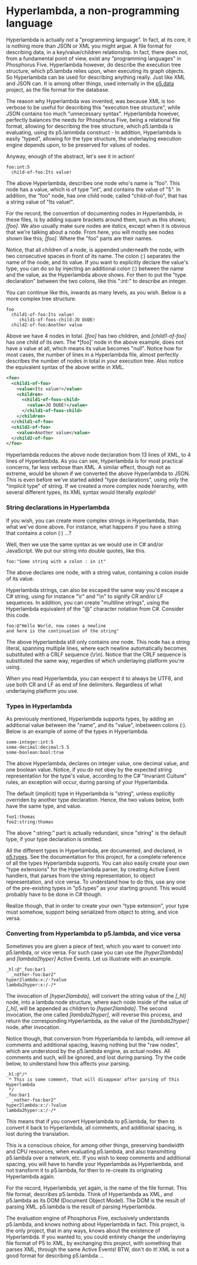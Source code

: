 Hyperlambda, a non-programming language
========

Hyperlambda is actually _not_ a "programming language". In fact, at its core, it is nothing more than JSON or XML you might argue. 
A file format for describing data, in a key/value/children relationship. In fact, there does not, from a fundamental point of view, 
exist any "programming languages" in Phosphorus Five. Hyperlambda however, do describe the execution tree structure, which p5.lambda
relies upon, when executing its graph objects. So Hyperlambda can be used for describing anything really. Just like XML and JSON can.
It is among other things, used internally in the [p5.data](/plugins/p5.data/) project, as the file format for the database.

The reason why Hyperlambda was invented, was because XML is too verbose to be useful for describing this "execution tree structure",
while JSON contains too much "unnecessary syntax". Hyperlambda however, perfectly balances the needs for Phosphorus Five, being a relational
file format, allowing for describing the tree structure, which p5.lambda is evaluating, using its p5.lammbda construct - In addition, Hyperlambda
is easily "typed", allowing for the type structure, the underlaying execution engine depends upon, to be preserved for values of nodes.

Anyway, enough of the abstract, let's see it in action!

```
foo:int:5
  child-of-foo:Its value!
```

The above Hyperlambda, describes one node who's name is "foo". This node has a value, which is of type "int", and contains the value of "5".
In addition, the "foo" node, has one child node, called "child-of-foo", that has a string value of "Its value!".

For the record, the convention of documenting nodes in Hyperlambda, in these files, is by adding square brackets around them, such as this 
shows; *[foo]*. We also usually make sure nodes are *italics*, except when it is obvious that we're talking about a node. From here, you will
mostly see nodes shown like this; *[foo]*. Where the "foo" parts are their names.

Notice, that all children of a node, is appended underneath the node, with two consecutive spaces in front of its name. The colon (:) separates
the name of the node, and its value. If you want to explicitly declare the value's type, you can do so by injecting an additional colon (:) 
between the name and the value, as the Hyperlambda above shows. For then to put the "type declaration" between the two colons, like this ":int:" 
to describe an integer.

You can continue like this, inwards as many levels, as you wish. Below is a more complex tree structure.

```
foo
  child1-of-foo:Its value!
     child1-of-foos-child:JO DUDE!
  child2-of-foo:Another value
```

Above we have 4 nodes in total. *[foo]* has two children, and *[child1-of-foo]* has one child of its own. The *[foo]' node in the above example, 
does not have a value at all, which means its value becomes "null". Notice how for most cases, the number of lines in a Hyperlambda file, 
almost perfectly describes the number of nodes in total in your execution tree. Also notice the equivalent syntax of the above writte in XML.

```xml
<foo>
  <child1-of-foo>
    <value>Its value!</value>
    <children>
      <child1-of-foos-child>
        <value>JO DUDE!</value>
      </child1-of-foos-child>
    </children>
  </child1-of-foo>
  <child2-of-foo>
    <value>Another value</value>
  </child2-of-foo>
</foo>
```

Hyperlambda reduces the above node declaration from 13 lines of XML, to 4 lines of Hyperlambda. As you can see, Hyperlambda is for most 
practical concerns, far less verbose than XML. A similar effect, though not as extreme, would be shown if we converted the above Hyperlambda
to JSON. This is even before we've started added "type declarations", using only the "implicit type" of string. If we created a more
complex node hierarchy, with several different types, its XML syntax would literally _explode_!

### String declarations in Hyperlambda

If you wish, you can create more complex strings in Hyperlambda, than what we've done above. For instance, what happens if you have a string
that contains a colon (:) ...?

Well, then we use the same syntax as we would use in C# and/or JavaScript. We put our string into double quotes, like this.

```
foo:"Some string with a colon : in it"
```

The above declares one node, with a string value, containing a colon inside of its value.

Hyperlambda strings, can also be escaped the same way you'd escape a C# string, using for instance "\r" and "\n" to signify CR and/or LF sequences.
In addition, you can create "multiline strings", using the Hyperlambda equivalent of the "@" character notation from C#. Consider this code.

```
foo:@"Hello World, now comes a newline
and here is the continuation of the string"
```

The above Hyperlambda still only contains _one_ node. This node has a string literal, spanning multiple lines, where each newline automatically 
becomes substituted with a CRLF sequence (\r\n). Notice that the CRLF sequence is substituted the same way, regardles of which underlaying
platform you're using.

When you read Hyperlambda, you can eexpect it to always be UTF8, and use both CR and LF as end of line delimiters. Regardless of what underlaying 
platform you use.

### Types in Hyperlambda

As previously mentioned, Hyperlambda supports types, by adding an additional value between the "name", and its "value", inbetween colons (:).
Below is an example of some of the types in Hyperlambda.

```
some-integer:int:5
some-decimal:decimal:5.5
some-boolean:bool:true
```

The above Hyperlambda, declares on integer value, one decimal value, and one boolean value. Notice, if you do not obey by the expected string
representation for the type's value, according to the C# "Invariant Culture" rules, an exception will occur, during parsing of your Hyperlambda.

The default (implicit) type in Hyperlambda is "string", unless explicitly overriden by another type declaration. Hence, the two values below, 
both have the same type, and value.

```
foo1:thomas
foo2:string:thomas
```

The above ":string:" part is actually redundant, since "string" is the default type, if your type declaration is omitted.

All the different types in Hyperlambda, are documented, and declared, in [p5.types](/plugins/p5.types/). See the documentation for this project, for
a complete reference of all the types Hyperlambda supports. You can also easily create your own "type extensions" for the Hyperlambda parser, 
by creating Active Event handlers, that parses from the string representation, to object representation, and vice versa. To understand how to do 
this, use any one of the pre-existing types in "p5.types" as your starting ground. This would probably have to be done in C# though.

Realize though, that in order to create your own "type extension", your type must somehow, support being serialized from object to string, 
and vice versa.

### Converting from Hyperlambda to p5.lambda, and vice versa

Sometimes you are given a piece of text, which you want to convert into p5.lambda, or vice versa. For such case you can use the *[hyper2lambda]*
and *[lambda2hyper]* Active Events. Let us illustrate with an example.

```
_hl:@"_foo:bar1
  _nother-foo:bar2"
hyper2lambda:x:/-?value
lambda2hyper:x:/-/*
```

The invocation of *[hyper2lambda]*, will convert the string value of the *[_hl]* node, into a lambda node structure, where each node inside 
of the value of *[_hl]*, will be appended as children to *[hyper2lambda]*. The second invocation, the one called *[lambda2hyper]*, will reverse 
this process, and return the corresponding Hyperlambda, as the value of the *[lambda2hyper]* node, after invocation.

Notice though, that conversion from Hyperlambda to lambda, will _remove_ all comments and additional spacing, leaving nothing but the "raw nodes",
which are understood by the p5.lambda engine, as actual nodes. All comments and such, will be ignored, and lost during parsing. Try the code
below, to understand how this affects your parsing.

```
_hl:@"/*
 * This is some comment, that will disappear after parsing of this Hyperlambda
 */
_foo:bar1
  _nother-foo:bar2"
hyper2lambda:x:/-?value
lambda2hyper:x:/-/*
```

This means that if you convert Hyperlambda to p5.lambda, for then to convert it back to Hyperlambda, all comments, and additional spacing, is
lost during the translation.

This is a conscious choice, for among other things, preserving bandwidth and CPU resources, when evaluating p5.lambda, and also transmitting
p5.lambda over a network, etc. If you wish to keep comments and additional spacing, you will have to handle your Hyperlambda as Hyperlambda, and not
transform it to p5.lambda, for then to re-create its originating Hyperlambda again.

For the record, Hyperlambda, yet again, is the name of the file format. This file format, describes p5.lambda. Think of Hyperlambda as XML, and p5.lambda
as its DOM (Document Object Model). The DOM is the result of parsing XML. p5.lambda is the result of parsing Hyperlambda.

The evaluation engine of Phosphorus Five, exclusively understands p5.lambda, and knows nothing about Hyperlambda in fact. This project, is the only project,
that in any ways, knows about the existence of Hyperlambda. If you wanted to, you could entirely change the underlaying file format of P5 to XML, by exchanging
this project, with something that parses XML, through the same Active Events! BTW, don't do it! XML is not a good format for describing p5.lambda ...






